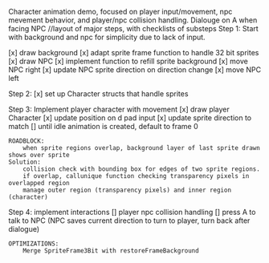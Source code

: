 Character animation demo, focused on player input/movement, npc mevement behavior, and player/npc collision handling.
Dialouge on A when facing NPC
//layout of major steps, with checklists of substeps
Step 1: 
    Start with background and npc for simplicity due to lack of input.


[x] draw background
[x] adapt sprite frame function to handle 32 bit sprites
[x] draw NPC
[x] implement function to refill sprite background
[x] move NPC right
[x] update NPC sprite direction on direction change
[x] move NPC left

Step 2:
[x] set up Character structs that handle sprites

Step 3:
 Implement player character with movement
[x] draw player Character
[x] update position on d pad input
[x] update sprite direction to match
[] until idle animation is created, default to frame 0

    ROADBLOCK:
        when sprite regions overlap, background layer of last sprite drawn shows over sprite
    Solution:
        collision check with bounding box for edges of two sprite regions.
        if overlap, callunique function checking transparency pixels in overlapped region
        manage outer region (transparency pixels) and inner region (character)

Step 4: 
 implement interactions
[] player npc collision handling
[] press A to talk to NPC (NPC saves current direction to turn to player, turn back after dialogue)

    OPTIMIZATIONS:  
        Merge SpriteFrame3Bit with restoreFrameBackground
